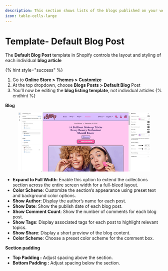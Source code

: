 ```yaml
---
description: This section shows lists of the blogs published on your website.
icon: table-cells-large
---
```


# Template- Default Blog Post

The **Default Blog Post** template in Shopify controls the layout and styling of each individual **blog article**

{% hint style="success" %}
1. Go to **Online Store > Themes > Customize**
2. At the top dropdown, choose **Blogs Posts > Default Blog** Post
3. You’ll now be editing the **blog listing template**, not individual articles
{% endhint %}

**Blog**

<figure><img src=".gitbook/assets/article.jpg" alt=""><figcaption></figcaption></figure>

* **Expand to Full Width**: Enable this option to extend the collections section across the entire screen width for a full-bleed layout.
* **Color Scheme**: Customize the section’s appearance using preset text and background color options.
* **Show Author**: Display the author’s name for each post.
* **Show Date**: Show the publish date of each blog post.
* **Show Comment Count**: Show the number of comments for each blog post.
* **Show Tags**: Display associated tags for each post to highlight relevant topics.
* **Show Share**: Display a short preview of the blog content.
* **Color Scheme**: Choose a preset color scheme for the comment box.

**Section padding**

* **Top Padding :** Adjust spacing above the section.
* **Bottom Padding :** Adjust spacing below the section.

